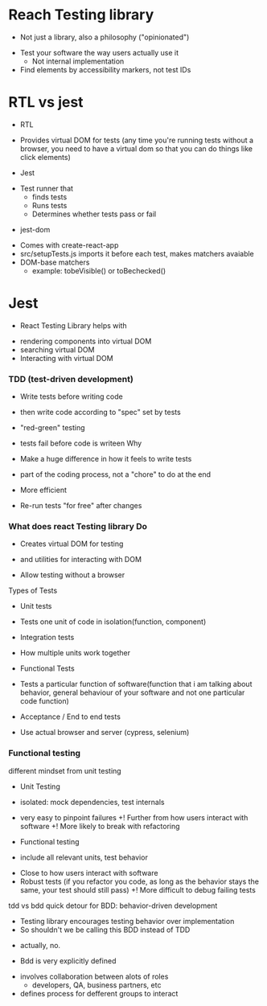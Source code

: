 # Reach Testing library
- Not just a library, also a philosophy ("opinionated")
+ Test your software the way users actually use it
	+ Not internal implementation
+ Find elements by accessibility markers, not test IDs

# RTL vs jest
- RTL
+ Provides virtual DOM for tests (any time you're running tests without a browser, you need to have a virtual dom so that you can do things like click elements)
- Jest
+ Test runner that
	+ finds tests
	+ Runs tests
	+ Determines whether tests pass or fail
	
- jest-dom
+ Comes with create-react-app
+ src/setupTests.js imports it before each test, makes matchers avaiable
+ DOM-base matchers
	+ example: tobeVisible() or toBechecked()

# Jest
- React Testing Library helps with
+ rendering components into virtual DOM
+ searching virtual DOM
+ Interacting with virtual DOM

### TDD (test-driven development)
- Write tests before writing code
+ then write code according to "spec" set by tests
- "red-green" testing
+ tests fail before code is writeen
Why
- Make a huge difference in how it feels to write tests
+ part of the coding process, not a "chore" to do at the end
- More efficient
+ Re-run tests "for free" after changes

### What does react Testing library Do
- Creates virtual DOM for testing
+ and utilities for interacting with DOM
- Allow testing without a browser

Types of Tests
- Unit tests
+ Tests one unit of code in isolation(function, component)
- Integration tests
+ How multiple units work together
- Functional Tests
+ Tests a particular function of software(function that i am talking about behavior, general behaviour of your software and not one particular code function)
- Acceptance / End to end tests
+ Use actual browser and server (cypress, selenium)

### Functional testing
different mindset from unit testing
- Unit Testing
* isolated: mock dependencies, test internals
+ very easy to pinpoint failures
+! Further from how users interact with software
+! More likely to break with refactoring
- Functional testing
* include all relevant units, test behavior
+ Close to how users interact with software
+ Robust tests (if you refactor you code, as long as the behavior stays the same, your test should still pass)
+! More difficult to debug failing tests

tdd vs bdd
quick detour for BDD: behavior-driven development
- Testing library encourages testing behavior over implementation
- So shouldn't we be calling this BDD instead of TDD
+ actually, no.
- Bdd is very explicitly defined
+ involves collaboration between alots of roles
	+ developers, QA, business partners, etc
+ defines process for defferent groups to interact
